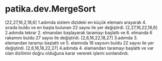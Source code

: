 # patika.dev.MergeSort

[22,27,16,2,18,6]
1.adımda sistem dizideki en küçük elemanı arayarak 4. sırada buldu ve en başta bulunan 22 sayısı ile yer değiştirdi.
[2,27,16,22,18,6]
2.adımda tekrar 2. elmandan başlayarak taramayı başlattı ve 6. elmanda 6 rakamını buldu 27 sayısı ile değiştirdi.
[2,6,16,22,18,27]
3.adımda 3. elemandan taramyı başlattı ve 5. elamnda 18 sayısını buldu 22 sayısı ile yer değiştirdi.
[2,6,16,18,22,27]
4.adımda 4. elamandan taramayı başlattı ve var olan dizilimin doğru olduğuna karar vererek işlemi sonlandırdı.
